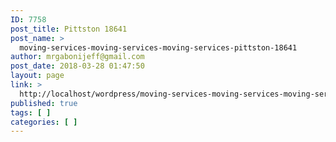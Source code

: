 ```yaml
---
ID: 7758
post_title: Pittston 18641
post_name: >
  moving-services-moving-services-moving-services-pittston-18641
author: mrgabonijeff@gmail.com
post_date: 2018-03-28 01:47:50
layout: page
link: >
  http://localhost/wordpress/moving-services-moving-services-moving-services-pittston-18641/
published: true
tags: [ ]
categories: [ ]
---
```

